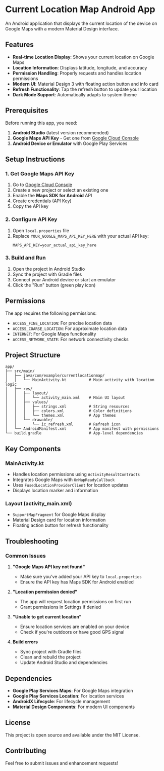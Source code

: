 # Current Location Map Android App

An Android application that displays the current location of the device on Google Maps with a modern Material Design interface.

## Features

- **Real-time Location Display**: Shows your current location on Google Maps
- **Location Information**: Displays latitude, longitude, and accuracy
- **Permission Handling**: Properly requests and handles location permissions
- **Modern UI**: Material Design 3 with floating action button and info card
- **Refresh Functionality**: Tap the refresh button to update your location
- **Dark Mode Support**: Automatically adapts to system theme

## Prerequisites

Before running this app, you need:

1. **Android Studio** (latest version recommended)
2. **Google Maps API Key** - Get one from [Google Cloud Console](https://console.cloud.google.com/)
3. **Android Device or Emulator** with Google Play Services

## Setup Instructions

### 1. Get Google Maps API Key

1. Go to [Google Cloud Console](https://console.cloud.google.com/)
2. Create a new project or select an existing one
3. Enable the **Maps SDK for Android** API
4. Create credentials (API Key)
5. Copy the API key

### 2. Configure API Key

1. Open `local.properties` file
2. Replace `YOUR_GOOGLE_MAPS_API_KEY_HERE` with your actual API key:
   ```
   MAPS_API_KEY=your_actual_api_key_here
   ```

### 3. Build and Run

1. Open the project in Android Studio
2. Sync the project with Gradle files
3. Connect your Android device or start an emulator
4. Click the "Run" button (green play icon)

## Permissions

The app requires the following permissions:

- `ACCESS_FINE_LOCATION`: For precise location data
- `ACCESS_COARSE_LOCATION`: For approximate location data
- `INTERNET`: For Google Maps functionality
- `ACCESS_NETWORK_STATE`: For network connectivity checks

## Project Structure

```
app/
├── src/main/
│   ├── java/com/example/currentlocationmap/
│   │   └── MainActivity.kt          # Main activity with location logic
│   ├── res/
│   │   ├── layout/
│   │   │   └── activity_main.xml    # Main UI layout
│   │   ├── values/
│   │   │   ├── strings.xml          # String resources
│   │   │   ├── colors.xml           # Color definitions
│   │   │   └── themes.xml           # App themes
│   │   └── drawable/
│   │       └── ic_refresh.xml       # Refresh icon
│   └── AndroidManifest.xml          # App manifest with permissions
└── build.gradle                     # App-level dependencies
```

## Key Components

### MainActivity.kt
- Handles location permissions using `ActivityResultContracts`
- Integrates Google Maps with `OnMapReadyCallback`
- Uses `FusedLocationProviderClient` for location updates
- Displays location marker and information

### Layout (activity_main.xml)
- `SupportMapFragment` for Google Maps display
- Material Design card for location information
- Floating action button for refresh functionality

## Troubleshooting

### Common Issues

1. **"Google Maps API key not found"**
   - Make sure you've added your API key to `local.properties`
   - Ensure the API key has Maps SDK for Android enabled

2. **"Location permission denied"**
   - The app will request location permissions on first run
   - Grant permissions in Settings if denied

3. **"Unable to get current location"**
   - Ensure location services are enabled on your device
   - Check if you're outdoors or have good GPS signal

4. **Build errors**
   - Sync project with Gradle files
   - Clean and rebuild the project
   - Update Android Studio and dependencies

## Dependencies

- **Google Play Services Maps**: For Google Maps integration
- **Google Play Services Location**: For location services
- **AndroidX Lifecycle**: For lifecycle management
- **Material Design Components**: For modern UI components

## License

This project is open source and available under the MIT License.

## Contributing

Feel free to submit issues and enhancement requests! 